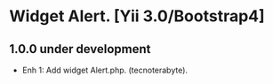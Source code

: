 Widget Alert. [Yii 3.0/Bootstrap4]
==================================

1.0.0 under development
-----------------------

- Enh 1: Add widget Alert.php. (tecnoterabyte).
